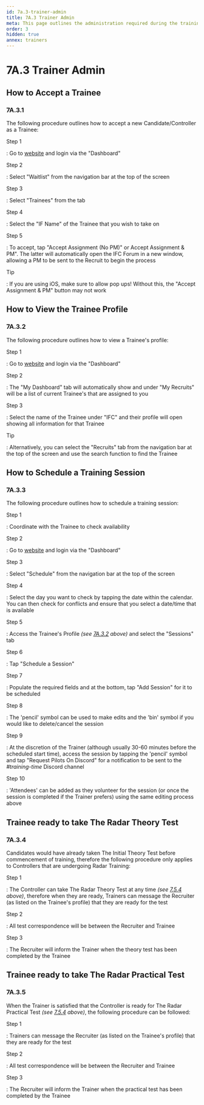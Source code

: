 ```yaml
---
id: 7a.3-trainer-admin
title: 7A.3 Trainer Admin
meta: This page outlines the administration required during the training process.
order: 3
hidden: true
annex: trainers
---
```




# 7A.3 Trainer Admin



## How to Accept a Trainee 



### 7A.3.1 

The following procedure outlines how to accept a new Candidate/Controller as a Trainee:



Step 1

: Go to [website](https://if-atc.com) and login via the "Dashboard"



Step 2

: Select "Waitlist" from the navigation bar at the top of the screen



Step 3

: Select "Trainees" from the tab



Step 4

: Select the "IF Name" of the Trainee that you wish to take on



Step 5

: To accept, tap "Accept Assignment (No PM)" or Accept Assignment & PM". The latter will automatically open the IFC Forum in a new window, allowing a PM to be sent to the Recruit to begin the process



Tip

: If you are using iOS, make sure to allow pop ups! Without this, the "Accept Assignment & PM" button may not work



## How to View the Trainee Profile



### 7A.3.2 

The following procedure outlines how to view a Trainee's profile:



Step 1

: Go to [website](https://if-atc.com) and login via the "Dashboard"



Step 2

: The "My Dashboard" tab will automatically show and under "My Recruits" will be a list of current Trainee's that are assigned to you



Step 3

:  Select the name of the Trainee under "IFC" and their profile will open showing all information for that Trainee 



Tip

: Alternatively, you can select the "Recruits" tab from the navigation bar at the top of the screen and use the search function to find the Trainee



## How to Schedule a Training Session



### 7A.3.3

The following procedure outlines how to schedule a training session: 



Step 1

: Coordinate with the Trainee to check availability



Step 2

: Go to [website](https://if-atc.com) and login via the "Dashboard"



Step 3

: Select "Schedule" from the navigation bar at the top of the screen



Step 4

: Select the day you want to check by tapping the date within the calendar. You can then check for conflicts and ensure that you select a date/time that is available



Step 5

: Access the Trainee's Profile *(see [7A.3.2](/guide/atc-manual/7a.-trainers/7a.3-trainer-admin#7a.3.2) above)* and select the "Sessions" tab



Step 6

: Tap "Schedule a Session"



Step 7

: Populate the required fields and at the bottom, tap "Add Session" for it to be scheduled



Step 8

: The 'pencil' symbol can be used to make edits and the 'bin' symbol if you would like to delete/cancel the session



Step 9

: At the discretion of the Trainer (although usually 30-60 minutes before the scheduled start time), access the session by tapping the 'pencil' symbol and tap "Request Pilots On Discord" for a notification to be sent to the *#training-time* Discord channel



Step 10

: 'Attendees' can be added as they volunteer for the session (or once the session is completed if the Trainer prefers) using the same editing process above



## Trainee ready to take The Radar Theory Test



### 7A.3.4

Candidates would have already taken The Initial Theory Test before commencement of training, therefore the following procedure only applies to Controllers that are undergoing Radar Training:



Step 1

: The Controller can take The Radar Theory Test at any time *(see [7.5.4](/guide/atc-manual/7.-recruitment-and-training/7.5-radar-theory-and-practical-tests#7.5.4) above)*, therefore when they are ready, Trainers can message the Recruiter (as listed on the Trainee's profile) that they are ready for the test



Step 2

: All test correspondence will be between the Recruiter and Trainee



Step 3

: The Recruiter will inform the Trainer when the theory test has been completed by the Trainee



## Trainee ready to take The Radar Practical Test



### 7A.3.5

When the Trainer is satisfied that the Controller is ready for The Radar Practical Test *(see [7.5.4](/guide/atc-manual/7.-recruitment-and-training/7.5-radar-theory-and-practical-tests#7.5.4) above)*, the following procedure can be followed:



Step 1

: Trainers can message the Recruiter (as listed on the Trainee's profile) that they are ready for the test



Step 2

: All test correspondence will be between the Recruiter and Trainee



Step 3

: The Recruiter will inform the Trainer when the practical test has been completed by the Trainee